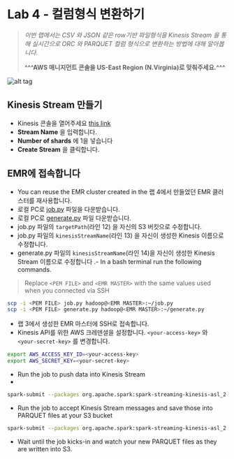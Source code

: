 # Lab 4 - 컬럼형식 변환하기

>*이번 랩에서는 CSV 와 JSON 같은 row기반 파일형식을 Kinesis Stream 을 통해 실시간으로 ORC 와 PARQUET 컬럼 형식으로 변환하는 방법에 대해 알아봅니다.*
>
>**^^^AWS 매니지먼트 콘솔을 US-East Region (N.Virginia)로 맞춰주세요.^^^**

![alt tag](../images/region.png)

## Kinesis Stream 만들기

- Kinesis 콘솔을 열어주세요 [this link](https://console.aws.amazon.com/kinesis/home?region=us-east-1#/streams/create)
- **Stream Name** 을 입력합니다.
- **Number of shards** 에 1을 넣습니다
- **Create Stream** 을 클릭합니다.

## EMR에 접속합니다

- You can reuse the EMR cluster created in the 랩 4에서 만들었던 EMR 클러스터를 재사용합니다.
- 로컬 PC로 [job.py](../streaming/job.py) 파일을 다운받습니다.
- 로컬 PC로 [generate.py](../streaming/generate.py) 파일 다운받습니다.
- job.py 파일의 `targetPath`(라인 12) 을 자신의 S3 버킷으로 수정합니다.
- job.py 파일의 `kinesisStreamName`(라인 13) 을 자신이 생성한 Kinesis 이름으로 수정합니다.
- generate.py 파일의 `kinesisStreamName`(라인 14)을 자신이 생성한 Kinesis Stream 이름으로 수정합니다
.- In a bash terminal run the following commands.

>Replace `<PEM FILE>` and `<EMR MASTER>` with the same values used when you connected via SSH

```bash
scp -i <PEM FILE> job.py hadoop@<EMR MASTER>:~/job.py
scp -i <PEM FILE> generate.py hadoop@<EMR MASTER>:~/generate.py
```

- 랩 3에서 생성한 EMR 마스터에 SSH로 접속합니다.
- Kinesis API를 위한 AWS 크레덴셜을 설정합니다. `<your-access-key>` 와 `<your-secret-key>` 를 변경합니다.


```bash
export AWS_ACCESS_KEY_ID=<your-access-key>
export AWS_SECRET_KEY=<your-secret-key>
```

- Run the job to push data into Kinesis Stream
- 

```bash
spark-submit --packages org.apache.spark:spark-streaming-kinesis-asl_2.11:2.1.0 generate.py
```

- Run the job to accept Kinesis Stream messages and save those into PARQUET files at your S3 bucket

```bash
spark-submit --packages org.apache.spark:spark-streaming-kinesis-asl_2.11:2.1.0 job.py
```

- Wait until the job kicks-in and watch your new PARQUET files as they are written into S3.

